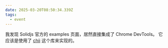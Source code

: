 ```yaml
---
date: 2025-03-20T08:50:34.339Z
tags:
  - event
---
```

我发现 Solidjs 官方的 examples 页面，居然直接集成了 Chrome DevTools。
它应该是使用了 [chii](https://github.com/liriliri/chii) 这个库来实现的。
